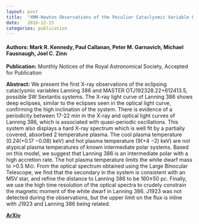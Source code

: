 ```yaml
---
layout: post
title:  "XMM-Newton Observations of the Peculiar Cataclysmic Variable Lanning 386: X-ray evidence for a Magnetic Primary"
date:   2016-12-15
categories: publication
---
```


#### **Authors:** Mark R. Kennedy, Paul Callanan, Peter M. Garnavich, Michael Fausnaugh, Joel C. Zinn
**Publication:** Monthly Notices of the Royal Astronomical Society, Accepted for Publication

**Abstract:**
We present the first X-ray observations of the eclipsing cataclysmic variables Lanning 386 and MASTER OTJ192328.22+612413.5, possible SW Sextantis systems. The X-ray light curve of Lanning 386 shows deep eclipses, similar to the eclipses seen in the optical light curve, confirming the high inclination of the system. There is evidence of a periodicity between 17-22 min in the X-ray and optical light curves of Lanning 386, which is associated with quasi-periodic oscillations. This system also displays a hard X-ray spectrum which is well fit by a partially covered, absorbed 2 temperature plasma. The cool plasma temperature (0.24(+0.17 −0.08) keV) and hot plasma temperature (9(+4 −2) keV) are not atypical plasma temperatures of known intermediate polar systems. Based on this model, we suggest that Lanning 386 is an intermediate polar with a high accretion rate. The hot plasma temperature limits the white dwarf mass to >0.5 M⊙. From the optical spectrum obtained using the Large Binocular Telescope, we find that the secondary in the system is consistent with an M5V star, and refine the distance to Lanning 386 to be 160±50 pc. Finally, we use the high time resolution of the optical spectra to crudely constrain the magnetic moment of the white dwarf in Lanning 386. J1923 was not detected during the observations, but the upper limit on the flux is inline with J1923 and Lanning 386 being related.

**[ArXiv](https://arxiv.org/abs/1612.04397)**
